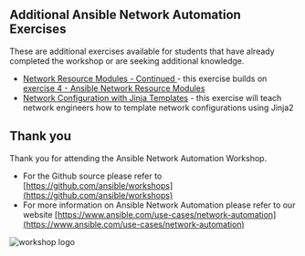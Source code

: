 ## Additional Ansible Network Automation Exercises

These are additional exercises available for students that have already completed the workshop or are seeking additional knowledge.

- [Network Resource Modules - Continued ](resource) - this exercise builds on [exercise 4 - Ansible Network Resource Modules](../4-resource-module)
- [Network Configuration with Jinja Templates](jinja) - this exercise will teach network engineers how to template network configurations using Jinja2


## Thank you

Thank you for attending the Ansible Network Automation Workshop.  

- For the Github source please refer to [https://github.com/ansible/workshops](https://github.com/ansible/workshops)
- For more information on Ansible Network Automation please refer to our website [https://www.ansible.com/use-cases/network-automation](https://www.ansible.com/use-cases/network-automation)

![workshop logo](https://github.com/ansible/workshops/blob/devel/images/Ansible-Workshop-Logo.png?raw=true)
